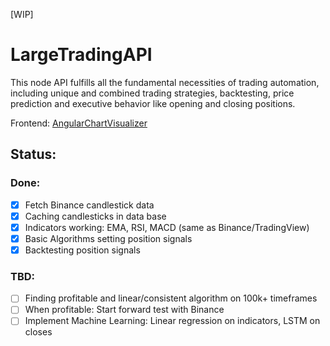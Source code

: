 [WIP]

# LargeTradingAPI
This node API fulfills all the fundamental necessities of trading automation, including unique and combined trading strategies, backtesting, price prediction and executive behavior like opening and closing positions.

Frontend: [AngularChartVisualizer](https://github.com/janv93/AngularChartVisualizer)

## Status:

### Done:

- [x] Fetch Binance candlestick data
- [x] Caching candlesticks in data base
- [x] Indicators working: EMA, RSI, MACD (same as Binance/TradingView)
- [x] Basic Algorithms setting position signals
- [x] Backtesting position signals

### TBD:

- [ ] Finding profitable and linear/consistent algorithm on 100k+ timeframes
- [ ] When profitable: Start forward test with Binance
- [ ] Implement Machine Learning: Linear regression on indicators, LSTM on closes
